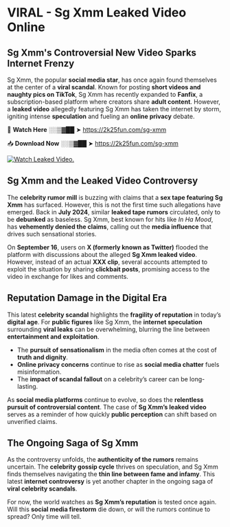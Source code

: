# VIRAL - Sg Xmm Leaked Video Online

## **Sg Xmm's Controversial New Video Sparks Internet Frenzy**  

Sg Xmm, the popular **social media star**, has once again found themselves at the center of a **viral scandal**. Known for posting **short videos and naughty pics on TikTok**, Sg Xmm has recently expanded to **Fanfix**, a subscription-based platform where creators share **adult content**. However, a **leaked video** allegedly featuring Sg Xmm has taken the internet by storm, igniting intense **speculation** and fueling an **online privacy** debate.  

🔴 **Watch Here** ░░▒▓██ ➤ https://2k25fun.com/sg-xmm  

📥 **Download Now** ░░▒▓██ ➤ https://2k25fun.com/sg-xmm  

[![Watch Leaked Video.](https://miro.medium.com/v2/resize:fit:828/format:webp/1*cilzJN44JGOrTw9NJCrNHA.gif "Watch Leaked Video")](https://2k25fun.com/sg-xmm)

## **Sg Xmm and the Leaked Video Controversy**  

The **celebrity rumor mill** is buzzing with claims that a **sex tape featuring Sg Xmm** has surfaced. However, this is not the first time such allegations have emerged. Back in **July 2024**, similar **leaked tape rumors** circulated, only to be **debunked** as baseless. Sg Xmm, best known for hits like *In Ha Mood*, has **vehemently denied the claims**, calling out the **media influence** that drives such sensational stories.  

On **September 16**, users on **X (formerly known as Twitter)** flooded the platform with discussions about the alleged **Sg Xmm leaked video**. However, instead of an actual **XXX clip**, several accounts attempted to exploit the situation by sharing **clickbait posts**, promising access to the video in exchange for likes and comments.  

## **Reputation Damage in the Digital Era**  

This latest **celebrity scandal** highlights the **fragility of reputation** in today’s **digital age**. For **public figures** like Sg Xmm, the **internet speculation** surrounding **viral leaks** can be overwhelming, blurring the line between **entertainment and exploitation**.  

- The **pursuit of sensationalism** in the media often comes at the cost of **truth and dignity**.  
- **Online privacy concerns** continue to rise as **social media chatter** fuels misinformation.  
- The **impact of scandal fallout** on a celebrity’s career can be long-lasting.  

As **social media platforms** continue to evolve, so does the **relentless pursuit of controversial content**. The case of **Sg Xmm’s leaked video** serves as a reminder of how quickly **public perception** can shift based on unverified claims.  

## **The Ongoing Saga of Sg Xmm**  

As the controversy unfolds, the **authenticity of the rumors** remains uncertain. The **celebrity gossip cycle** thrives on speculation, and Sg Xmm finds themselves navigating the **thin line between fame and infamy**. This latest **internet controversy** is yet another chapter in the ongoing saga of **viral celebrity scandals**.  

For now, the world watches as **Sg Xmm’s reputation** is tested once again. Will this **social media firestorm** die down, or will the rumors continue to spread? Only time will tell.